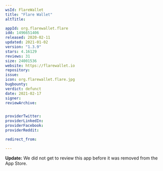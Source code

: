 ```yaml
---
wsId: FlareWallet
title: "Flare Wallet"
altTitle: 

appId: org.flarewallet.flare
idd: 1496651406
released: 2020-02-11
updated: 2021-01-02
version: "1.3.9"
stars: 4.16129
reviews: 31
size: 24001536
website: https://flarewallet.io
repository: 
issue: 
icon: org.flarewallet.flare.jpg
bugbounty: 
verdict: defunct
date: 2021-02-17
signer: 
reviewArchive:


providerTwitter: 
providerLinkedIn: 
providerFacebook: 
providerReddit: 

redirect_from:

---
```


**Update:** We did not get to review this app before it was removed from the App
Store.
